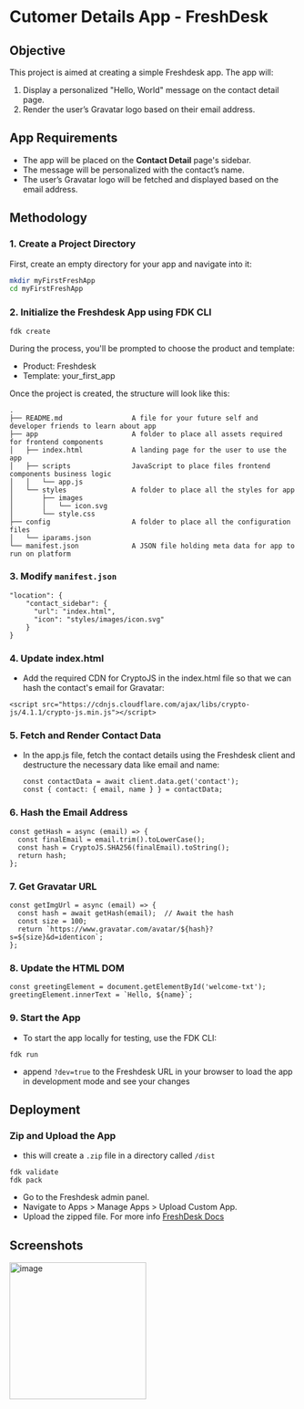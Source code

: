 # Cutomer Details App - FreshDesk

## Objective

This project is aimed at creating a simple Freshdesk app. The app will:

1. Display a personalized "Hello, World" message on the contact detail page.
2. Render the user’s Gravatar logo based on their email address.

## App Requirements

- The app will be placed on the **Contact Detail** page's sidebar.
- The message will be personalized with the contact’s name.
- The user’s Gravatar logo will be fetched and displayed based on the email address.

## Methodology

### 1. Create a Project Directory

First, create an empty directory for your app and navigate into it:

```bash
mkdir myFirstFreshApp
cd myFirstFreshApp
```
### 2. Initialize the Freshdesk App using FDK CLI
```
fdk create
```
During the process, you'll be prompted to choose the product and template:

- Product: Freshdesk
- Template: your_first_app

Once the project is created, the structure will look like this:

    .
    ├── README.md                 A file for your future self and developer friends to learn about app
    ├── app                       A folder to place all assets required for frontend components
    │   ├── index.html            A landing page for the user to use the app
    │   ├── scripts               JavaScript to place files frontend components business logic
    │   │   └── app.js
    │   └── styles                A folder to place all the styles for app
    │       ├── images
    │       │   └── icon.svg
    │       └── style.css
    ├── config                    A folder to place all the configuration files
    │   └── iparams.json
    └── manifest.json             A JSON file holding meta data for app to run on platform

### 3. Modify `manifest.json`
```
"location": {
    "contact_sidebar": { 
      "url": "index.html",
      "icon": "styles/images/icon.svg"
    }
}
```
### 4. Update index.html
- Add the required CDN for CryptoJS in the index.html file so that we can hash the contact's email for Gravatar:
```
<script src="https://cdnjs.cloudflare.com/ajax/libs/crypto-js/4.1.1/crypto-js.min.js"></script>

```
### 5. Fetch and Render Contact Data
- In the app.js file, fetch the contact details using the Freshdesk client and destructure the necessary data like email and name:
  ```
  const contactData = await client.data.get('contact');
  const { contact: { email, name } } = contactData;
  ```
### 6. Hash the Email Address
```
const getHash = async (email) => {
  const finalEmail = email.trim().toLowerCase();
  const hash = CryptoJS.SHA256(finalEmail).toString();
  return hash;
};
```
### 7. Get Gravatar URL
```
const getImgUrl = async (email) => {
  const hash = await getHash(email);  // Await the hash
  const size = 100;
  return `https://www.gravatar.com/avatar/${hash}?s=${size}&d=identicon`;
};
```
### 8. Update the HTML DOM
```
const greetingElement = document.getElementById('welcome-txt');
greetingElement.innerText = `Hello, ${name}`;
```
### 9. Start the App
- To start the app locally for testing, use the FDK CLI:
```
fdk run
```
- append `?dev=true` to the Freshdesk URL in your browser to load the app in development mode and see your changes

## Deployment

### Zip and Upload the App
- this will create a `.zip` file in a directory called `/dist`
```
fdk validate
fdk pack
```
- Go to the Freshdesk admin panel.
- Navigate to Apps > Manage Apps > Upload Custom App.
- Upload the zipped file.
For more info [FreshDesk Docs](https://developers.freshworks.com/docs/app-sdk/v2.3/freshdesk/app-submission-process/custom-apps/)

## Screenshots
<img width="240" alt="image" src="https://github.com/user-attachments/assets/8216fb70-2c99-4340-8e6a-1b6b3dd21ba5">

